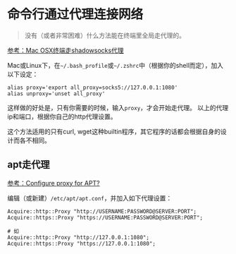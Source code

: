 # 命令行通过代理连接网络
> 没有（或者非常困难）什么方法能在终端里全局走代理的。

[参考：Mac OSX终端走shadowsocks代理](https://github.com/mrdulin/blog/issues/18)

Mac或Linux下，在`~/.bash_profile`或`~/.zshrc`中（根据你的shell而定），加入以下设定：
```
alias proxy='export all_proxy=socks5://127.0.0.1:1080'
alias unproxy='unset all_proxy'
```
这样做的好处是，只有你需要的时候，输入`proxy`，才会开始走代理。
以上的代理ip和端口，根据你自己的http代理设置。

这个方法适用的只有curl, wget这种builtin程序，其它程序的话都会根据自身的设计而各不相同。


## apt走代理

[参考：Configure proxy for APT?](https://askubuntu.com/questions/257290/configure-proxy-for-apt)


编辑（或新建）`/etc/apt/apt.conf`，并加入如下代理设置：
```
Acquire::http::Proxy "http://USERNAME:PASSWORD@SERVER:PORT";
Acquire::https::Proxy "https://USERNAME:PASSWORD@SERVER:PORT";

# 如
Acquire::http::Proxy "http://127.0.0.1:1080";
Acquire::https::Proxy "https://127.0.0.1:1080";
```

